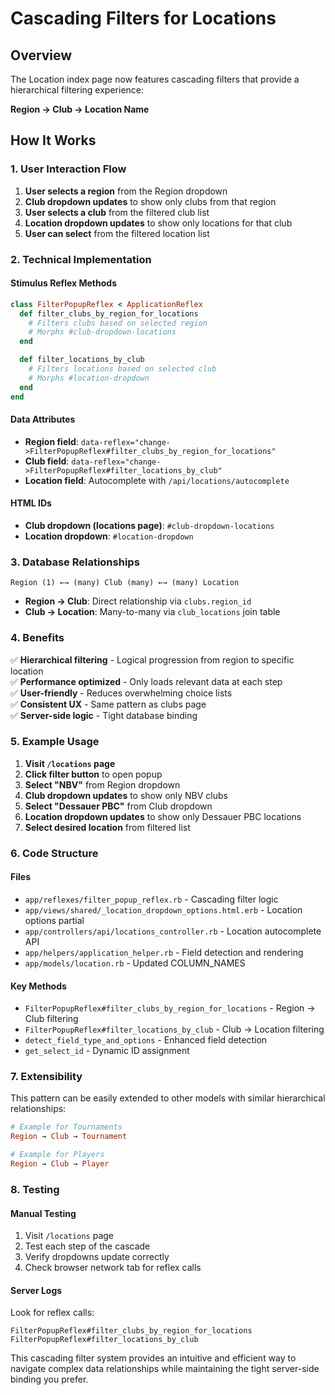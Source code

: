 # Cascading Filters for Locations

## Overview

The Location index page now features cascading filters that provide a hierarchical filtering experience:

**Region → Club → Location Name**

## How It Works

### 1. User Interaction Flow

1. **User selects a region** from the Region dropdown
2. **Club dropdown updates** to show only clubs from that region
3. **User selects a club** from the filtered club list
4. **Location dropdown updates** to show only locations for that club
5. **User can select** from the filtered location list

### 2. Technical Implementation

#### Stimulus Reflex Methods
```ruby
class FilterPopupReflex < ApplicationReflex
  def filter_clubs_by_region_for_locations
    # Filters clubs based on selected region
    # Morphs #club-dropdown-locations
  end

  def filter_locations_by_club
    # Filters locations based on selected club
    # Morphs #location-dropdown
  end
end
```

#### Data Attributes
- **Region field**: `data-reflex="change->FilterPopupReflex#filter_clubs_by_region_for_locations"`
- **Club field**: `data-reflex="change->FilterPopupReflex#filter_locations_by_club"`
- **Location field**: Autocomplete with `/api/locations/autocomplete`

#### HTML IDs
- **Club dropdown (locations page)**: `#club-dropdown-locations`
- **Location dropdown**: `#location-dropdown`

### 3. Database Relationships

```
Region (1) ←→ (many) Club (many) ←→ (many) Location
```

- **Region → Club**: Direct relationship via `clubs.region_id`
- **Club → Location**: Many-to-many via `club_locations` join table

### 4. Benefits

✅ **Hierarchical filtering** - Logical progression from region to specific location  
✅ **Performance optimized** - Only loads relevant data at each step  
✅ **User-friendly** - Reduces overwhelming choice lists  
✅ **Consistent UX** - Same pattern as clubs page  
✅ **Server-side logic** - Tight database binding  

### 5. Example Usage

1. **Visit `/locations` page**
2. **Click filter button** to open popup
3. **Select "NBV"** from Region dropdown
4. **Club dropdown updates** to show only NBV clubs
5. **Select "Dessauer PBC"** from Club dropdown
6. **Location dropdown updates** to show only Dessauer PBC locations
7. **Select desired location** from filtered list

### 6. Code Structure

#### Files
- `app/reflexes/filter_popup_reflex.rb` - Cascading filter logic
- `app/views/shared/_location_dropdown_options.html.erb` - Location options partial
- `app/controllers/api/locations_controller.rb` - Location autocomplete API
- `app/helpers/application_helper.rb` - Field detection and rendering
- `app/models/location.rb` - Updated COLUMN_NAMES

#### Key Methods
- `FilterPopupReflex#filter_clubs_by_region_for_locations` - Region → Club filtering
- `FilterPopupReflex#filter_locations_by_club` - Club → Location filtering
- `detect_field_type_and_options` - Enhanced field detection
- `get_select_id` - Dynamic ID assignment

### 7. Extensibility

This pattern can be easily extended to other models with similar hierarchical relationships:

```ruby
# Example for Tournaments
Region → Club → Tournament

# Example for Players  
Region → Club → Player
```

### 8. Testing

#### Manual Testing
1. Visit `/locations` page
2. Test each step of the cascade
3. Verify dropdowns update correctly
4. Check browser network tab for reflex calls

#### Server Logs
Look for reflex calls:
```
FilterPopupReflex#filter_clubs_by_region_for_locations
FilterPopupReflex#filter_locations_by_club
```

This cascading filter system provides an intuitive and efficient way to navigate complex data relationships while maintaining the tight server-side binding you prefer. 